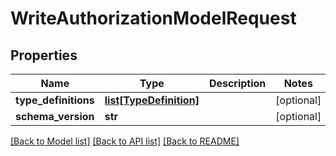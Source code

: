 # WriteAuthorizationModelRequest


## Properties
Name | Type | Description | Notes
------------ | ------------- | ------------- | -------------
**type_definitions** | [**list[TypeDefinition]**](TypeDefinition.md) |  | [optional] 
**schema_version** | **str** |  | [optional] 

[[Back to Model list]](../README.md#documentation-for-models) [[Back to API list]](../README.md#documentation-for-api-endpoints) [[Back to README]](../README.md)


